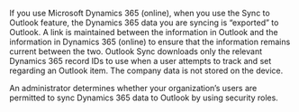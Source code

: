 If you use Microsoft Dynamics 365 (online), when you use the Sync to Outlook feature, the Dynamics 365 data you are syncing is “exported” to Outlook. A link is maintained between the information in Outlook and the information in Dynamics 365 (online) to ensure that the information remains current between the two. Outlook Sync downloads only the relevant Dynamics 365 record IDs to use when a user attempts to track and set regarding an Outlook item. The company data is not stored on the device.  
  
 An administrator determines whether your organization’s users are permitted to sync Dynamics 365 data to Outlook by using security roles.